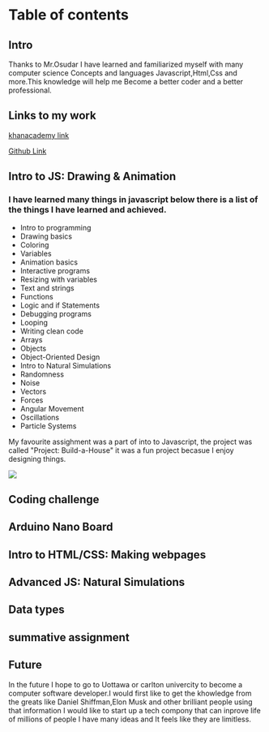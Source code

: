 <h1> Table of contents  </h1>


<h2>Intro</h2>

<p>Thanks to Mr.Osudar I have learned and familiarized myself with many computer science Concepts and languages Javascript,Html,Css and more.This knowledge will help me Become a better coder and a better professional.</p>


<h2>Links to my work </h2>
<a href="https://www.khanacademy.org/profile/mzhig1/">khanacademy link</a>

<a href="https://github.com/mzhig1">Github Link</a>



<h2>Intro to JS: Drawing & Animation</h2>
<h3>I have learned many things in javascript below there is a list of the things I have learned and achieved.</h3> 

<ul>
<li>Intro to programming</li>
<li>Drawing basics</li>
<li>Coloring</li>
<li>Variables</li>
<li>Animation basics</li>
<li>Interactive programs</li>
<li>Resizing with variables</li>
<li>Text and strings</li>
<li>Functions</li>
<li>Logic and if Statements</li>
<li>Debugging programs</li>
<li>Looping</li>
<li>Writing clean code</li>                    
<li>Arrays</li>
<li>Objects</li>
<li>Object-Oriented Design</li>
<li>Intro to Natural Simulations</li>
<li>Randomness</li>
<li>Noise</li>
<li>Vectors</li>
<li>Forces</li>
<li>Angular Movement</li>
<li>Oscillations</li>
<li>Particle Systems</li>
</ul>

<p>My favourite assighment was a part of into to Javascript, the project was called "Project: Build-a-House" it was a fun project becasue I enjoy designing things.</p>


<img src="https://github.com/mzhig1/Mike-s-Exam-Project/blob/master/house.JPG">

<h2>Coding challenge </h2>



<h2>Arduino Nano Board </h2>





<h2>Intro to HTML/CSS: Making webpages </h2>



<h2>Advanced JS: Natural Simulations</h2>



<h2>Data types</h2>



<h2>summative assignment</h2>


<h2>Future</h2>
<p>In the future I hope to go to Uottawa or carlton univercity to become a computer software developer.I would  first like to get the khowledge from the greats like Daniel Shiffman,Elon Musk and other brilliant people using that information I would like to start up a tech compony that can inprove life of millions of people I have many ideas and It feels like they are limitless.</p>














